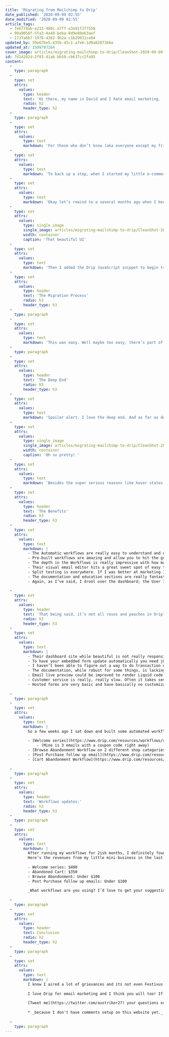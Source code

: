 ```yaml
---
title: 'Migrating from Mailchimp to Drip'
date_published: '2020-09-09 02:55'
date_modified: '2020-09-09 02:55'
article_tags:
  - fe6778ab-e213-480c-a7ff-a3e91f2f7558
  - 90a9058f-5fa3-4a49-beba-8d9e80e63aef
  - 1737a6b7-1978-4382-9b2a-c1b29931ce04
updated_by: 59e67be5-435b-45c1-a7e6-1d9a02873b6e
updated_at: 1599707164
cover_image: articles/migrating-mailchimp-to-drip/CleanShot-2020-09-09-at-19.57.22@2x.jpg
id: 7d14202d-2f03-41a6-bb58-cb637cc2fa95
content:
  -
    type: paragraph
  -
    type: set
    attrs:
      values:
        type: header
        text: 'Hi there, my name is David and I hate email marketing. (Well that is until recently).'
        radio: h2
        header_type: h2
  -
    type: paragraph
  -
    type: set
    attrs:
      values:
        type: text
        markdown: 'For those who don’t know (aka everyone except my friends and family), I run a small outdoors consumer apparel e-commerce brand (aka we sell mega cool mountain branded stuff like hats and stickers) called Rainier Watch (henceforth RW). RW is a little side hustle of sorts that I run out of our spare bedroom, in my spare time. The name of the game in e-commerce has long been emails. And it hasn’t changed even as Facebook takes over the world with Instagram while we all perpetually scroll while in quarantine. So I’ve known for years that all the small business ‘how to articles’ and experts say I need to invading users of my website with a thousand pop ups, games, and freebies in order to drive newsletter signups. Being the stubborn first born that I am, I promptly ignored all that advice and probably lost out on millions (by millions I mean hundreds) of dollars in sales. My thought was as a web developer and general user of the internet, I don’t want my website to have features that I hate to see when browsing (like newsletter pop ups). So I kept a tiny footer email signup and rarely sent emails. As such my little business, that has averages yearly sales of around $10k-20k in under 3 years of being in the e-commerce game, has had a super tiny small email list (until earlier this year it was under 300). In addition to avoiding the dark patterns of newsletter signups, I didn’t particularly enjoy writing emails and or using the email platform I was on (MailChimp). So I didn’t really want to spend time cultivating a list for something I didn’t like. Well as you might have guessed, my opinion on this has changed and that sentiment has flipped on its head. '
  -
    type: set
    attrs:
      values:
        type: text
        markdown: 'To back up a step, when I started my little e-commerce venture, I grabbed Mailchimp as an email software platform. It was free, it seemed good enough, and thats what all the blogs said to use. Although it was fine, I’m like Hamiliton and the perfectionist in me is never “quite satisfied” (you are welcome for that ear worm). So for several years, I’ve had my eye on this other email platform, called Drip. Drip has a beautiful UI and tasty branding. And I’m a sucker for both those things. I think I originally found it because it was a small startup founded by some indie makers in my home state of Minnesota. (Since then they were purchased by the same parent company as Leadpages, and having been flying solo since Leadpages was sold in January 2020.)'
  -
    type: set
    attrs:
      values:
        type: text
        markdown: 'Okay let’s rewind to a several months ago when I became a “long time listener, first time caller” for Drip because they just launched an integration with the ecommerce platform that I use for Rainier Watch, WooCommerce. I jumped on board with this integration and I quickly scampered to add it to my site. Because you can create an account to test things without paying, I did that and poked around the dashboard. It was beautiful. '
  -
    type: set
    attrs:
      values:
        type: single_image
        single_image: articles/migrating-mailchimp-to-drip/CleanShot-2020-09-09-at-19.36.27@2x.jpg
        width: container
        caption: 'That beautiful UI'
  -
    type: set
    attrs:
      values:
        type: text
        markdown: 'Then I added the Drip JavaScript snippet to begin tracking users and 💥 all of sudden my account was costing me $50 a month. (Oops, I didn’t realize this would happen). Sadly two months flew by and I didn’t actually anything with it (I’m in talks with Drip Support and hope I can get those months refunded 🤞 ). But suddenly my schedule opened up last month and I took off my water wings to flounder around in the deep end. Oh and even better Drip had changed the pricing model a bit reducing my monthly cost to $20. Way more affordable for my little side hustle! There was much rejoicing! '
  -
    type: set
    attrs:
      values:
        type: header
        text: 'The Migration Process'
        radio: h3
        header_type: h3
  -
    type: paragraph
  -
    type: set
    attrs:
      values:
        type: text
        markdown: 'This was easy. Well maybe too easy, there’s part of me that thinks I might not have done everything so its kosher with laws and permissions and things. But basically I followed an quick guide online and exported my people from Mailchimp and then imported them into Drip. I setup tags to match the tags from Mailchimp and then made sure to turn off all the MC emails. Oh and I also updated all the forms on my website to point to Drip. '
  -
    type: paragraph
  -
    type: set
    attrs:
      values:
        type: header
        text: 'The Deep End'
        radio: h3
        header_type: h3
  -
    type: set
    attrs:
      values:
        type: text
        markdown: 'Spoiler alert. I love the deep end. And as far as deep ends go, lets say I’m not even in the high dive area yet. More like carefully flirting with the rope of the end of the kiddy pool. But using Drip is joyful, the interface is beautiful and oh boy those hover states! I often spend 30% of my time in Drip just hovering and un-hovering on buttons and cards. '
  -
    type: set
    attrs:
      values:
        type: single_image
        single_image: articles/migrating-mailchimp-to-drip/CleanShot-2020-09-09-at-19.52.17@2x.jpg
        width: container
        caption: 'Oh so pretty! '
  -
    type: set
    attrs:
      values:
        type: text
        markdown: 'Besides the super serious reasons like hover states and tasty UI, I love how easy they make email marketing. '
  -
    type: set
    attrs:
      values:
        type: header
        text: 'The Benefits'
        radio: h3
        header_type: h3
  -
    type: set
    attrs:
      values:
        type: text
        markdown: |
          - The Automatic workflows are really easy to understand and edit. Because they are visual I feel like most folks can figure them out pretty quickly.
          - Pre-built workflows are amazing and allow you to hit the ground running. I took full advantage of this and highly recommend them! [Check em all out](https://www.drip.com/resources/workflows)
          - The depth in the Workflows is really impressive with how many integrations and features you can do.
          - Their visual email editor hits a great sweet spot of easy to use without over complicating things or being too advanced. I think Mailchimp’s is more advanced in terms of customization but I prefer Drip’s because of this sweet spot! 
          - Split testing is everywhere. If I was better at marketing I’d split test everything (I know by disclosing I’m not split testing all the marketers reading this are about to throw their device across the room).
          - The documentation and education sections are really fantastic. Drip has released a lot of great video content that help explain the platform and I feel like I’ve just scratched the surface of the MyDrip platform.
          - Again, as I’ve said, I drool over the dashboard; the User Interface in Drip makes its so fun and easy to use! 
          
  -
    type: set
    attrs:
      values:
        type: header
        text: 'That being said, it’s not all roses and peaches in Dripland. Here are some things I feel that could be improved:'
        radio: h3
        header_type: h3
  -
    type: set
    attrs:
      values:
        type: text
        markdown: |
          - Their dashboard site while beautiful is not really responsive, so don’t think about opening it on a phone without having to pinch in and pinch out all over the place. I would forgive this if there was a smartphone app, but there’s not. I’m sorry but you can’t really run a SaaS in the year 2020 without a responsive website and/or app. 
          - To have your embedded form update automatically you need jQuery installed. Luckily because I’m on the world’s most popular worst CMS, WordPress, I have jQuery on my site. But jQuery should never be necessary. I mean come on, its the year 2020! 
          - I haven’t been able to figure out a way to do transaction emails for things like order confirmations. So if anyone knows how to wire up an email that will read order details from Woocommerce, give me a shout on [twitter](https://twitter.com/austriker27)(I really wish I could setup some slick order confirmation emails to replace the not so pretty WordPress default ones.)
          - The documentation, while robust for some things, is lacking when it comes to using the templating language in their emails (Liquid).
          - Email live preview could be improved to render Liquid code. Example: I have a post purchase email that asks the customer how their order went. In that email I removed the liquid code because I wasn’t 100% sure it was working. I don’t want strings of code going out to customers. 
          - Customer service is really, really slow. Often it takes several business days if not more than a week. (I’m not on a premium tier that gets access to live chat so I have to wait for email replies). I think I have one outstanding email from over 7 days ago. This is not okay and I wish they did better. That being said while I was on Mailchimp, I didn’t get any customer support. (Although I was on the free tier so it’s not exactly comparable). I will say the reps have been fairly helpful so far, once they do reply.
          - Hosted forms are very basic and have basically no customization. (Sidenote: This makes me ponder the idea of creating a little website app that is a form builder for Drip forms 🤔). 
          
  -
    type: paragraph
  -
    type: set
    attrs:
      values:
        type: text
        markdown: |
          So a few weeks ago I sat down and built some automated workflows because my goal with marketing has always been a hands off, automated approach. Like I said earlier I started with the pre-built workflows which saved me oodles of time. Here’s the email workflows for Woocommerce (and their pre-built templates) that I used a starting point. I hope they are helpful for you!
          
          - [Welcome series](https://www.drip.com/resources/workflows/sales/woocommerce-welcome-drive-first-time-purchase)
              - (Mine is 3 emails with a coupon code right away)
          - [Browse Abandonment Workflow on 2 different shop categories](https://www.drip.com/resources/workflows/nurture/woocommerce-browse-abandonment)
          - [Post Purchase follow up email](https://www.drip.com/resources/workflows/nurture/woocommerce-post-purchase)
          - [Cart Abandonment Workflow](https://www.drip.com/resources/workflows/abandonment/woocommerce-cart-abandonment)
          
  -
    type: paragraph
  -
    type: set
    attrs:
      values:
        type: header
        text: 'Workflows updates:'
        radio: h3
        header_type: h3
  -
    type: paragraph
  -
    type: set
    attrs:
      values:
        type: text
        markdown: |
          After running my workflows for 2ish months, I definitely found the most success with the welcome series I built. If it’s your first time doing email marketing, I’d recommend starting with the Welcome series and Cart emails. Of course all businesses and markets are different so definitely test things for your business! 
          Here’s the revenues from my little mini-business in the last month or two: 
          
          - Welcome series: $400
          - Abandoned Cart: $350
          - Browse Abandonment: Under $100
          - Post Purchase follow up emails: Under $100
          
          _What workflows are you using? I’d love to get your suggestions!_
          
  -
    type: paragraph
  -
    type: set
    attrs:
      values:
        type: header
        text: Conclusion
        radio: h2
        header_type: h2
  -
    type: paragraph
  -
    type: set
    attrs:
      values:
        type: text
        markdown: |
          I know I aired a lot of grievances and its not even Festivus yet! But my conclusion is this, I used to hate doing email marketing and now I enjoy it! So that’s a big win for Drip and I’m a very happy customer. If they could fix or work on a lot of the things above I’d be over the moon. 
          
          I love Drip for email marketing and I think you will too! If you found this helpful and want to sign up, please use my affiliate link as a way to say thank you. Like all affiliate links I use, it won’t cost you anything and I wouldn’t be recommending it unless I honestly loved it. https://rnwt.ch/drip-email
          
          [Tweet me](https://twitter.com/austriker27) your questions or comments*; thanks so much for reading! 
          
          * _because I don't have comments setup on this website yet._
          
  -
    type: paragraph
---
```

